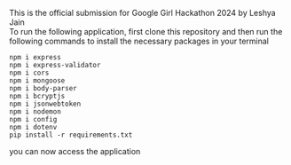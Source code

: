 This is the official submission for Google Girl Hackathon 2024 by Leshya Jain <br/>
To run the following application, first clone this repository and then run the following commands to install the necessary packages in your terminal 
```
npm i express
npm i express-validator
npm i cors
npm i mongoose
npm i body-parser
npm i bcryptjs
npm i jsonwebtoken
npm i nodemon
npm i config
npm i dotenv
pip install -r requirements.txt
```
you can now access the application
